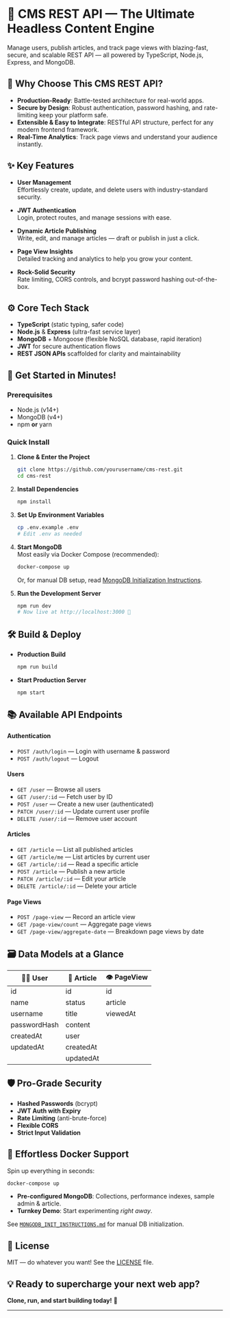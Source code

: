 # 🚀 **CMS REST API — The Ultimate Headless Content Engine**

Manage users, publish articles, and track page views with blazing-fast, secure, and scalable REST API — all powered by TypeScript, Node.js, Express, and MongoDB.

## 🎯 Why Choose This CMS REST API?

- **Production-Ready**: Battle-tested architecture for real-world apps.
- **Secure by Design**: Robust authentication, password hashing, and rate-limiting keep your platform safe.
- **Extensible & Easy to Integrate**: RESTful API structure, perfect for any modern frontend framework.
- **Real-Time Analytics**: Track page views and understand your audience instantly.

## ✨ **Key Features**

- **User Management**  
  Effortlessly create, update, and delete users with industry-standard security.

- **JWT Authentication**  
  Login, protect routes, and manage sessions with ease.

- **Dynamic Article Publishing**  
  Write, edit, and manage articles — draft or publish in just a click.

- **Page View Insights**  
  Detailed tracking and analytics to help you grow your content.

- **Rock-Solid Security**  
  Rate limiting, CORS controls, and bcrypt password hashing out-of-the-box.

## ⚙️ **Core Tech Stack**

- **TypeScript** (static typing, safer code)
- **Node.js** & **Express** (ultra-fast service layer)
- **MongoDB** + Mongoose (flexible NoSQL database, rapid iteration)
- **JWT** for secure authentication flows
- **REST JSON APIs** scaffolded for clarity and maintainability

## 🚦 **Get Started in Minutes!**

### Prerequisites

- Node.js (v14+)
- MongoDB (v4+)
- npm **or** yarn

### Quick Install

1. **Clone & Enter the Project**
    ```bash
    git clone https://github.com/yourusername/cms-rest.git
    cd cms-rest
    ```

2. **Install Dependencies**
    ```bash
    npm install
    ```

3. **Set Up Environment Variables**
    ```bash
    cp .env.example .env
    # Edit .env as needed
    ```

4. **Start MongoDB**  
   Most easily via Docker Compose (recommended):
    ```bash
    docker-compose up
    ```
   Or, for manual DB setup, read [MongoDB Initialization Instructions](MONGODB_INIT_INSTRUCTIONS.md).

5. **Run the Development Server**
    ```bash
    npm run dev
    # Now live at http://localhost:3000 🚀
    ```

## 🛠️ **Build & Deploy**

- **Production Build**
    ```bash
    npm run build
    ```
- **Start Production Server**
    ```bash
    npm start
    ```

## 📚 **Available API Endpoints**

#### **Authentication**
- `POST /auth/login` — Login with username & password
- `POST /auth/logout` — Logout

#### **Users**
- `GET /user` — Browse all users
- `GET /user/:id` — Fetch user by ID
- `POST /user` — Create a new user (authenticated)
- `PATCH /user/:id` — Update current user profile
- `DELETE /user/:id` — Remove user account

#### **Articles**
- `GET /article` — List all published articles
- `GET /article/me` — List articles by current user
- `GET /article/:id` — Read a specific article
- `POST /article` — Publish a new article
- `PATCH /article/:id` — Edit your article
- `DELETE /article/:id` — Delete your article

#### **Page Views**
- `POST /page-view` — Record an article view
- `GET /page-view/count` — Aggregate page views
- `GET /page-view/aggregate-date` — Breakdown page views by date

## 🗃️ **Data Models at a Glance**

| 🧑‍💻 **User**     | 📄 **Article**     | 👁️ **PageView**     |
|-------------|------------------|------------------|
| id          | id               | id               |
| name        | status           | article          |
| username    | title            | viewedAt         |
| passwordHash| content          |                  |
| createdAt   | user             |                  |
| updatedAt   | createdAt        |                  |
|             | updatedAt        |                  |

## 🛡️ **Pro-Grade Security**

- **Hashed Passwords** (bcrypt)
- **JWT Auth with Expiry**
- **Rate Limiting** (anti-brute-force)
- **Flexible CORS**
- **Strict Input Validation**

## 🐳 **Effortless Docker Support**

Spin up everything in seconds:
```bash
docker-compose up
```
- **Pre-configured MongoDB**: Collections, performance indexes, sample admin & article.
- **Turnkey Demo**: Start experimenting *right away*.

See [`MONGODB_INIT_INSTRUCTIONS.md`](MONGODB_INIT_INSTRUCTIONS.md) for manual DB initialization.

## 📄 **License**

MIT — do whatever you want! See the [LICENSE](LICENSE) file.

## 💡 Ready to supercharge your next web app?
**Clone, run, and start building today!** 🚀

---